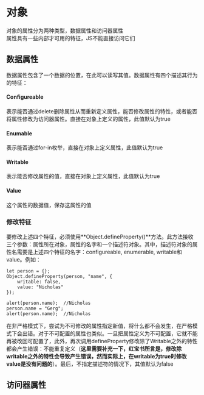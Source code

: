 # 对象
对象的属性分为两种类型，数据属性和访问器属性  
属性具有一些内部才可用的特征，JS不能直接访问它们
## 数据属性
数据属性包含了一个数据的位置，在此可以读写其值。数据属性有四个描述其行为的特征：  
#### Configureable
表示能否通过delete删除属性从而重新定义属性，能否修改属性的特性，或者能否将属性修改为访问器属性。直接在对象上定义的属性，此值默认为true
#### Enumable
表示能否通过for-in枚举，直接在对象上定义属性，此值默认为true
#### Writable
表示能否修改属性的值，直接在对象上定义属性，此值默认为true
#### Value
这个属性的数据值，保存这属性的值
### 修改特征
要修改上述四个特征，必须使用**Object.defineProperty()**方法。此方法接收三个参数：属性所在对象，属性的名字和一个描述符对象。其中，描述符对象的属性名需要是上述四个特征的名字：configureable, enumerable, writable和value。例如：
```
let person = {};
Object.defineProperty(person, "name", {
    writable: false,
    value: "Nicholas"
});

alert(person.name);  //Nicholas
person.name = "Gerg";
alert(person.name);  //Nicholas
```
在非严格模式下，尝试为不可修改的属性指定新值，将什么都不会发生，在严格模式下会出错。对于不可配置的属性也类似。一旦把属性定义为不可配置，它就不能再被改回可配置了，此外，再次调用defineProperty修改除了Writable之外的特性都会产生错误：不能重复定义（**这里需要补充一下，红宝书所言是，修改除writable之外的特性会导致产生错误，然而实际上，在writable为true时修改value是没有问题的**）。最后，不指定描述符的情况下，其值默认为false
## 访问器属性
